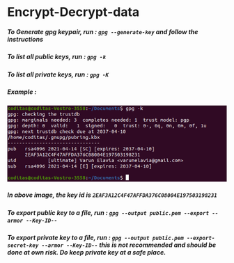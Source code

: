 # Encrypt-Decrypt-data

##### To Generate gpg keypair, run : `gpg --generate-key` and follow the instructions

##### To list all public keys, run : `gpg -k`

##### To list all private keys, run : `gpg -K`


##### Example : 
![](https://raw.githubusercontent.com/varunelavia/Encrypt-Decrypt-data/main/Key-List-v2.png)

##### In above image, the key id is `2EAF3A12C4F47AFFDA376C08004E197503198231`

##### To export public key to a file, run : `gpg --output public.pem --export --armor --Key-ID--`

##### To export private key to a file, run : `gpg --output public.pem --export-secret-key --armor --Key-ID--` this is not recommended and should be done at own risk. Do keep private key at a safe place.




